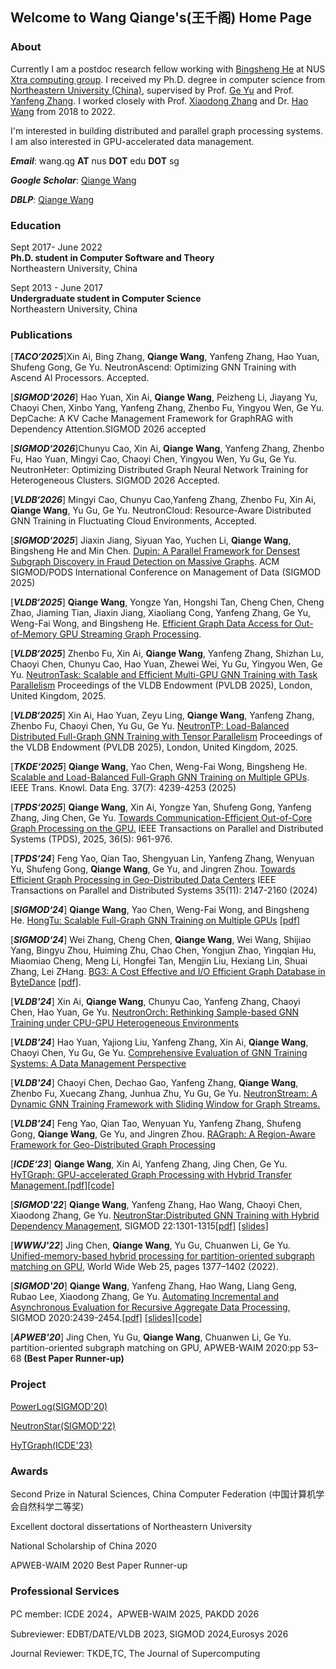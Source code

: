## Welcome to Wang Qiange's(王千阁) Home Page

### About

Currently I am a postdoc research fellow working with [Bingsheng He](https://www.comp.nus.edu.sg/~hebs/index.html) at NUS [Xtra computing group](https://github.com/Xtra-Computing/). I received my Ph.D. degree in computer science from [Northeastern University (China)](http://english.neu.edu.cn/), supervised by Prof. [Ge Yu](http://faculty.neu.edu.cn/yuge/en/index.htm) and Prof. [Yanfeng Zhang](http://faculty.neu.edu.cn/zhangyf/en/index.htm). I worked closely with Prof. [Xiaodong Zhang](https://cse.osu.edu/people/zhang.574) and Dr. [Hao Wang](https://www.sites.google.com/site/hwang121) from 2018 to 2022.  

I'm interested in building distributed and parallel graph processing systems. I am also interested in GPU-accelerated data management.

***Email***: wang.qg **AT** nus **DOT** edu **DOT** sg

***Google Scholar***: [Qiange Wang ](https://scholar.google.com/citations?hl=en&user=3x9auS0AAAAJ)

***DBLP***: [Qiange Wang](https://dblp.uni-trier.de/pid/260/4305.html)

### Education

Sept 2017- June 2022\
**Ph.D. student in Computer Software and Theory**\
Northeastern University, China    

Sept 2013 - June 2017\
**Undergraduate student in Computer Science**\
Northeastern University, China

### Publications

\[***TACO‘2025***\]Xin Ai, Bing Zhang, **Qiange Wang**, Yanfeng Zhang, Hao Yuan, Shufeng Gong, Ge Yu. NeutronAscend: Optimizing GNN Training with Ascend AI Processors. Accepted.

\[***SIGMOD‘2026***\] Hao Yuan, Xin Ai, **Qiange Wang**, Peizheng Li, Jiayang Yu, Chaoyi Chen, Xinbo Yang, Yanfeng Zhang, Zhenbo Fu, Yingyou Wen, Ge Yu. DepCache: A KV Cache Management Framework for GraphRAG with Dependency Attention.SIGMOD 2026 accepted

\[***SIGMOD‘2026***\]Chunyu Cao, Xin Ai, **Qiange Wang**, Yanfeng Zhang, Zhenbo Fu, Hao Yuan, Mingyi Cao, Chaoyi Chen, Yingyou Wen, Yu Gu, Ge Yu. NeutronHeter: Optimizing Distributed Graph Neural Network Training for Heterogeneous Clusters. SIGMOD 2026 Accepted.

\[***VLDB‘2026***\] Mingyi Cao, Chunyu Cao,Yanfeng Zhang, Zhenbo Fu, Xin Ai, **Qiange Wang**, Yu Gu, Ge Yu. NeutronCloud: Resource-Aware Distributed GNN Training in Fluctuating Cloud Environments, Accepted.

\[***SIGMOD‘2025***\] Jiaxin Jiang, Siyuan Yao, Yuchen Li, **Qiange Wang**, Bingsheng He and Min Chen. [Dupin: A Parallel Framework for Densest Subgraph Discovery in Fraud Detection on Massive Graphs](https://dl.acm.org/doi/10.1145/3725287). ACM SIGMOD/PODS International Conference on Management of Data (SIGMOD 2025) 

\[***VLDB‘2025***\] **Qiange Wang**, Yongze Yan, Hongshi Tan, Cheng Chen, Cheng Zhao, Jiaming Tian, Jiaxin Jiang, Xiaoliang Cong, Yanfeng Zhang, Ge Yu,
Weng-Fai Wong, and Bingsheng He. [Efficient Graph Data Access for Out-of-Memory GPU Streaming Graph Processing](https://wangqge.github.io/VLDB2025_Grapin.pdf).

\[***VLDB‘2025***\] Zhenbo Fu, Xin Ai, **Qiange Wang**, Yanfeng Zhang, Shizhan Lu, Chaoyi Chen, Chunyu Cao, Hao Yuan, Zhewei Wei, Yu Gu, Yingyou Wen, Ge Yu. [NeutronTask: Scalable and Efficient Multi-GPU GNN Training with Task Parallelism](https://github.com/iDC-NEU/NeutronTask/blob/main/VLDB'25_paper/p1394-fu.pdf) Proceedings of the VLDB Endowment (PVLDB 2025), London, United Kingdom, 2025.

\[***VLDB‘2025***\] Xin Ai, Hao Yuan, Zeyu Ling, **Qiange Wang**, Yanfeng Zhang, Zhenbo Fu, Chaoyi Chen, Yu Gu, Ge Yu. [NeutronTP: Load-Balanced Distributed Full-Graph GNN Training with Tensor Parallelism](https://www.vldb.org/pvldb/vol18/p173-ai.pdf)  Proceedings of the VLDB Endowment (PVLDB 2025), London, United Kingdom, 2025.

\[***TKDE‘2025***\] **Qiange Wang**, Yao Chen, Weng-Fai Wong, Bingsheng He. [Scalable and Load-Balanced Full-Graph GNN Training on Multiple GPUs](https://ieeexplore.ieee.org/document/10955266). IEEE Trans. Knowl. Data Eng. 37(7): 4239-4253 (2025)

\[***TPDS‘2025***\] **Qiange Wang**, Xin Ai, Yongze Yan, Shufeng Gong, Yanfeng Zhang, Jing Chen, Ge Yu. [Towards Communication-Efficient Out-of-Core Graph Processing on the GPU.](https://ieeexplore.ieee.org/document/10909336) IEEE Transactions on Parallel and Distributed Systems (TPDS), 2025, 36(5): 961-976.

\[***TPDS‘24***\] 
Feng Yao, Qian Tao, Shengyuan Lin, Yanfeng Zhang, Wenyuan Yu, Shufeng Gong, **Qiange Wang**, Ge Yu, and Jingren Zhou. [Towards Efficient Graph Processing in Geo-Distributed Data Centers](https://ieeexplore.ieee.org/document/10663840)
IEEE Transactions on Parallel and Distributed Systems 35(11): 2147-2160 (2024)

\[***SIGMOD‘24***\] **Qiange Wang**, Yao Chen, Weng-Fai Wong, and Bingsheng He. [HongTu: Scalable Full-Graph GNN Training on Multiple GPUs](https://wangqge.github.io/MOD246_hongtu.pdf) [\[pdf\]](https://wangqge.github.io/MOD246_hongtu.pdf)

\[***SIGMOD‘24***\] Wei Zhang, Cheng Chen, **Qiange Wang**, Wei Wang, Shijiao Yang, Bingyu Zhou, Huiming Zhu, Chao Chen, Yongjun Zhao, Yingqian Hu, Miaomiao Cheng, Meng Li, Hongfei Tan, Mengjin Liu, Hexiang Lin, Shuai Zhang, Lei ZHang. [BG3: A Cost Effective and I/O Efficient Graph Database in ByteDance](https://wangqge.github.io/BG3_SIGMOD24.pdf) [\[pdf\]](https://wangqge.github.io/BG3_SIGMOD24.pdf).

\[***VLDB'24***\] Xin Ai, **Qiange Wang**, Chunyu Cao, Yanfeng Zhang,  Chaoyi Chen, Hao Yuan, Ge Yu. [NeutronOrch: Rethinking Sample-based GNN Training under CPU-GPU Heterogeneous Environments](https://www.vldb.org/pvldb/vol17/p1995-ai.pdf)

\[***VLDB'24***\] Hao Yuan, Yajiong Liu, Yanfeng Zhang, Xin Ai, **Qiange Wang**, Chaoyi Chen, Yu Gu, Ge Yu. [Comprehensive Evaluation of GNN Training Systems: A Data Management Perspective](https://www.vldb.org/pvldb/vol17/p1241-yuan.pdf) 

\[***VLDB'24***\] Chaoyi Chen, Dechao Gao, Yanfeng Zhang, **Qiange Wang**, Zhenbo Fu, Xuecang Zhang, Junhua Zhu, Yu Gu, Ge Yu. [NeutronStream: A Dynamic GNN Training Framework with Sliding Window for Graph Streams.](https://www.vldb.org/pvldb/vol17/p455-chen.pdf) 

\[***VLDB'24***\]  Feng Yao, Qian Tao, Wenyuan Yu, Yanfeng Zhang, Shufeng Gong, **Qiange Wang**, Ge Yu, and Jingren Zhou.  [RAGraph: A Region-Aware Framework for Geo-Distributed Graph Processing](https://www.vldb.org/pvldb/vol17/p264-yao.pdf) 

\[***ICDE‘23***\] **Qiange Wang**, Xin Ai, Yanfeng Zhang, Jing Chen, Ge Yu. [HyTGraph: GPU-accelerated Graph Processing with Hybrid Transfer Management.](https://wangqge.github.io/wang_hytgraph_icde2023.pdf)[\[pdf\]](https://wangqge.github.io/wang_hytgraph_icde2023.pdf)[\[code\]](https://github.com/iDC-NEU/SEP-GraphPP)

\[***SIGMOD'22***\] **Qiange Wang**, Yanfeng Zhang, Hao Wang, Chaoyi Chen, Xiaodong Zhang, Ge Yu. [NeutronStar:Distributed GNN Training with Hybrid Dependency Management](https://wangqge.github.io/moddm433-wang%20(1).pdf), SIGMOD 22:1301-1315[\[pdf\]](https://wangqge.github.io/moddm433-wang%20(1).pdf)  [\[slides\]](https://wangqge.github.io/MOD_433_v12.pdf)

\[***WWWJ'22***\] Jing Chen, **Qiange Wang**, Yu Gu, Chuanwen Li, Ge Yu. [Unified-memory-based hybrid processing for partition-oriented subgraph matching on GPU](https://link.springer.com/article/10.1007/s11280-021-00952-w), World Wide Web 25, pages 1377–1402 (2022). 

\[***SIGMOD'20***\] **Qiange Wang**, Yanfeng Zhang,  Hao Wang, Liang Geng, Rubao Lee, Xiaodong Zhang, Ge Yu. [Automating Incremental and Asynchronous Evaluation for Recursive Aggregate Data Processing](https://wangqge.github.io/mod0374-wangA.pdf), SIGMOD 2020:2439-2454.[\[pdf\]](https://wangqge.github.io/mod0374-wangA.pdf) [\[slides\]](https://wangqge.github.io/MOD_374_v3_1.pdf)[\[code\]](https://github.com/Wangqge/PowerLog_ae)

\[***APWEB'20***\] Jing Chen, Yu Gu, **Qiange Wang**, Chuanwen Li, Ge Yu. partition-oriented subgraph matching on GPU, APWEB-WAIM 2020:pp 53–68 **(Best Paper Runner-up)**


### Project

[PowerLog(SIGMOD'20)](https://github.com/Wangqge/PowerLog_ae)

[NeutronStar(SIGMOD'22)](https://github.com/Wangqge/NeutronStarLite)

[HyTGraph(ICDE'23)](https://github.com/iDC-NEU/SEP-GraphPP)

### Awards

Second Prize in Natural Sciences, China Computer Federation (中国计算机学会自然科学二等奖)

Excellent doctoral dissertations of Northeastern University

National Scholarship of China 2020

APWEB-WAIM 2020 Best Paper Runner-up



### Professional Services
PC member: ICDE 2024，APWEB-WAIM 2025, PAKDD 2026

Subreviewer: EDBT/DATE/VLDB 2023, SIGMOD 2024,Eurosys 2026

Journal Reviewer:  TKDE,TC, The Journal of Supercomputing





